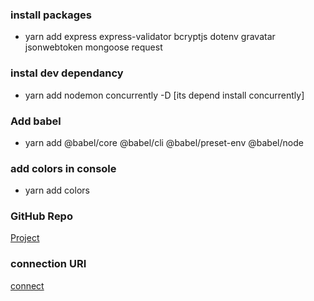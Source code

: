 ### install packages
- yarn add express express-validator bcryptjs dotenv gravatar jsonwebtoken mongoose request 

### instal dev dependancy
- yarn add nodemon concurrently -D [its depend install concurrently]

### Add babel
- yarn add @babel/core @babel/cli @babel/preset-env @babel/node

### add colors in console
- yarn add colors

### GitHub Repo
[Project](https://github.com/bradtraversy/devconnector_2.0)

### connection URI
[connect](mongodb+srv://vipin1234:vipin1234@cluster0.4xar11e.mongodb.net/test)